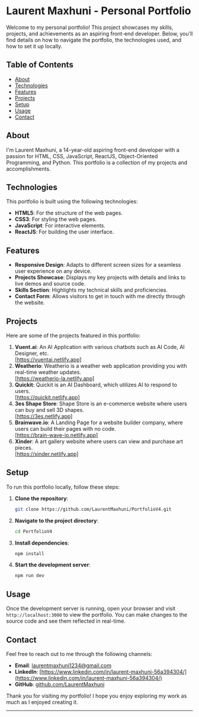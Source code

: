 # Laurent Maxhuni - Personal Portfolio

Welcome to my personal portfolio! This project showcases my skills, projects, and achievements as an aspiring front-end developer. Below, you'll find details on how to navigate the portfolio, the technologies used, and how to set it up locally.

## Table of Contents

- [About](#about)
- [Technologies](#technologies)
- [Features](#features)
- [Projects](#projects)
- [Setup](#setup)
- [Usage](#usage)
- [Contact](#contact)

## About

I'm Laurent Maxhuni, a 14-year-old aspiring front-end developer with a passion for HTML, CSS, JavaScript, ReactJS, Object-Oriented Programming, and Python. This portfolio is a collection of my projects and accomplishments.

## Technologies

This portfolio is built using the following technologies:

- **HTML5**: For the structure of the web pages.
- **CSS3**: For styling the web pages.
- **JavaScript**: For interactive elements.
- **ReactJS**: For building the user interface.

## Features

- **Responsive Design**: Adapts to different screen sizes for a seamless user experience on any device.
- **Projects Showcase**: Displays my key projects with details and links to live demos and source code.
- **Skills Section**: Highlights my technical skills and proficiencies.
- **Contact Form**: Allows visitors to get in touch with me directly through the website.

## Projects

Here are some of the projects featured in this portfolio:

1. **Vuent.ai**: An AI Application with various chatbots such as AI Code, AI Designer, etc. <br> [https://vuentai.netlify.app]
2. **Weatherio**: Weatherio is a weather web application providing you with real-time weather updates. <br> [https://weatherio-la.netlify.app]
3. **Quickit**: Quickit is an AI Dashboard, which utilizes AI to respond to users. <br>
[https://quickit.netlify.app]
4. **3es Shape Store**: Shape Store is an e-commerce website where users can buy and sell 3D shapes. <br> [https://3es.netlify.app]
5. **Brainwave.io**: A Landing Page for a website builder company, where users can build their pages with no code. <br> [https://brain-wave-io.netlify.app]
6. **Xinder**: A art gallery website where users can view and purchase art pieces. <br> [https://xinder.netlify.app]

## Setup

To run this portfolio locally, follow these steps:

1. **Clone the repository**:
    ```bash
    git clone https://github.com/LaurentMaxhuni/PortfolioV4.git
    ```
2. **Navigate to the project directory**:
    ```bash
    cd PortfolioV4
    ```
3. **Install dependencies**:
    ```bash
    npm install
    ```
4. **Start the development server**:
    ```bash
    npm run dev
    ```

## Usage

Once the development server is running, open your browser and visit `http://localhost:3000` to view the portfolio. You can make changes to the source code and see them reflected in real-time.

## Contact

Feel free to reach out to me through the following channels:

- **Email**: laurentmaxhuni1234@gmail.com
- **LinkedIn**: [https://www.linkedin.com/in/laurent-maxhuni-56a394304/](https://www.linkedin.com/in/laurent-maxhuni-56a394304/)
- **GitHub**: [github.com/LaurentMaxhuni](https://github.com/LaurentMaxhuni)

Thank you for visiting my portfolio! I hope you enjoy exploring my work as much as I enjoyed creating it.

---
